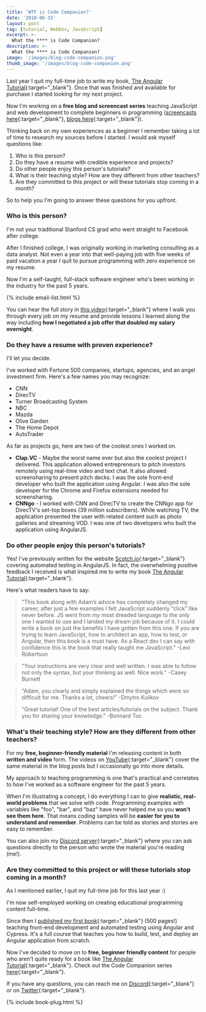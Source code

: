 ```yaml
---
title: 'WTF is Code Companion?'
date: '2018-06-15'
layout: post
tag: [tutorial, WebDev, JavaScript]
excerpt: >-
  What the **** is Code Companion?
description: >-
  What the **** is Code Companion?
image: '/images/blog-code-companion.png'
thumb_image: '/images/blog-code-companion.png'
---
```


Last year I quit my full-time job to write my book, [The Angular Tutorial](http://www.angulartutorial.org/){:target="_blank"}. Once that was finished and available for purchase I started looking for my next project.

Now I'm working on a **free blog and screencast series** teaching JavaScript and web development to complete beginners in programming ([screencasts here](https://www.youtube.com/watch?v=qgkEjEA23L4&list=PLsZjlbJIu0a9W8otpkC9bDKMcRb24DpbC){:target="_blank"}, [blogs here](http://atom-morgan.github.io/tutorials/){:target="_blank"}).

Thinking back on my own experiences as a beginner I remember taking a lot of time to research my sources before I started. I would ask myself questions like:

1. Who is this person?
1. Do they have a resume with credible experience and projects?
1. Do other people enjoy this person's tutorials?
1. What is their teaching style? How are they different from other teachers?
1. Are they committed to this project or will these tutorials stop coming in a month?

So to help you I'm going to answer these questions for you upfront.

### Who is this person?

I'm not your traditional Stanford CS grad who went straight to Facebook after college.

After I finished college, I was originally working in marketing consulting as a data analyst. Not even a year into that well-paying job with five weeks of paid vacation a year I quit to pursue programming with zero experience on my resume.

Now I'm a self-taught, full-stack software engineer who's been working in the industry for the past 5 years.

{% include email-list.html %}

You can hear the full story in [this video](https://youtu.be/u6Egm0bIP7k){:target="_blank"} where I walk you through every job on my resume and provide lessons I learned along the way including **how I negotiated a job offer that doubled my salary overnight**.

### Do they have a resume with proven experience?

I'll let you decide.

I've worked with Fortune 500 companies, startups, agencies, and an angel investment firm. Here's a few names you may recognize:

* CNN
* DirecTV
* Turner Broadcasting System
* NBC
* Mazda
* Olive Garden
* The Home Depot
* AutoTrader

As far as projects go, here are two of the coolest ones I worked on.

* **Clap.VC** - Maybe the worst name ever but also the coolest project I delivered. This application allowed entrepreneurs to pitch investors remotely using real-time video and text chat. It also allowed screensharing to present pitch decks. I was the sole front-end developer who built the application using Angular. I was also the sole developer for the Chrome and Firefox extensions needed for screensharing.
* **CNNgo** - I worked with CNN and DirecTV to create the CNNgo app for DirecTV's set-top boxes (39 million subscribers). While watching TV, the application presented the user with related content such as photo galleries and streaming VOD. I was one of two developers who built the application using AngularJS.

### Do other people enjoy this person's tutorials?

Yes! I've previously written for the website [Scotch.io](https://scotch.io/@adam-morgan){:target="_blank"} covering automated testing in AngularJS. In fact, the overwhelming positive feedback I received is what inspired me to write my book [The Angular Tutorial](http://www.angulartutorial.org/){:target="_blank"}.

Here's what readers have to say:

> "This book along with Adam’s advice has completely changed my career, after just a few examples I felt JavaScript suddenly “click” like never before. JS went from my most dreaded language to the only one I wanted to use and I landed my dream job because of it. I could write a book on just the benefits I have gotten from this one. If you are trying to learn JavaScript, how to architect an app, how to test, or Angular, then this book is a must have. As a React dev I can say with confidence this is the book that really taught me JavaScript." -Levi Robertson

> "Your instructions are very clear and well written. I was able to follow not only the syntax, but your thinking as well. Nice work." -Casey Burnett

> "Adam, you clearly and simply explained the things which were so difficult for me. Thanks a lot, cheers!" -Dmytro Kulikov

> "Great tutorial! One of the best articles/tutorials on the subject. Thank you for sharing your knowledge." -Bonnard Toc

### What's their teaching style? How are they different from other teachers?

For my **free, beginner-friendly material** I'm releasing content in both **written and video** form. The videos on [YouTube](https://www.youtube.com/watch?v=qgkEjEA23L4&list=PLsZjlbJIu0a9W8otpkC9bDKMcRb24DpbC){:target="_blank"} cover the same material in the blog posts but I occasionally go into more details.

My approach to teaching programming is one that's practical and correlates to how I've worked as a software engineer for the past 5 years.

When I'm illustrating a concept, I do everything I can to give **realistic, real-world problems** that we solve with code. Programming examples with variables like "foo", "bar", and "baz" have never helped me so you **won't see them here**. That means coding samples will be **easier for you to understand and remember**. Problems can be told as stories and stories are easy to remember.

You can also join my [Discord server](https://discord.gg/xMc7n3Z){:target="_blank"} where you can ask questions directly to the person who wrote the material you're reading (me!).

### Are they committed to this project or will these tutorials stop coming in a month?

As I mentioned earlier, I quit my full-time job for this last year :)

I'm now self-employed working on creating educational programming content full-time.

Since then I [published my first book](https://www.amazon.com/Angular-Tutorial-Front-End-Development-Automated/dp/1980891419/ref=la_B07CMC6CL8_1_1?s=books&ie=UTF8&qid=1529067875&sr=1-1){:target="_blank"} (500 pages!) teaching front-end development and automated testing using Angular and Cypress. It's a full course that teaches you how to build, test, and deploy an Angular application from scratch.

Now I've decided to move on to **free, beginner friendly content** for people who aren't quite ready for a book like [The Angular Tutorial](http://www.angulartutorial.org/){:target="_blank"}. Check out the Code Companion series [here](http://atom-morgan.github.io/tutorials/){:target="_blank"}.

If you have any questions, you can reach me on [Discord](https://discord.gg/xMc7n3Z){:target="_blank"} or on [Twitter](https://twitter.com/atommorgan){:target="_blank"}.

{% include book-plug.html %}